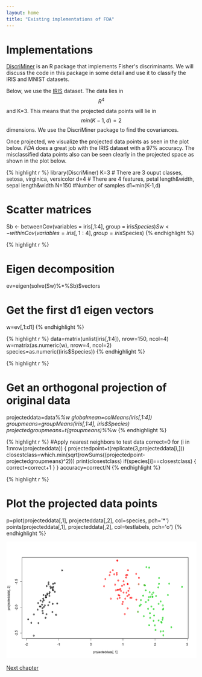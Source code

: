 ```yaml
---
layout: home
title: "Existing implementations of FDA"
---
```


# Implementations

[DiscriMiner](references.html/DiscriMiner) is an R package that implements Fisher's discriminants. We will discuss the code in this package in some detail and use it to classify the IRIS and MNIST datasets. 


Below, we use the [IRIS](references.html/iris) dataset. The data lies in $$R^4$$ and K=3. This means that the projected data points will lie in $$min(K-1,d)=2$$ dimensions. We use the DiscriMiner package to find the covariances. 

Once projected, we visualize the projected data points as seen in the plot below. _FDA_ does a great job with the IRIS dataset with a 97% accuracy. The misclassified data points also can be seen clearly in the projected space as shown in the plot below.

{% highlight r %}
library(DiscriMiner)
K=3 # There are 3 ouput classes, setosa, virginica, versicolor
d=4 # There are 4 features, petal length&width, sepal length&width
N=150 #Number of samples
d1=min(K-1,d)
# Scatter matrices
Sb <- betweenCov(variables = iris[,1:4], group = iris$Species)
Sw <- withinCov(variables = iris[,1:4], group = iris$Species)
{% endhighlight %}

{% highlight r %}
# Eigen decomposition
ev=eigen(solve(Sw)%*%Sb)$vectors
# Get the first d1 eigen vectors
w=ev[,1:d1]
{% endhighlight %}

{% highlight r %}
data=matrix(unlist(iris[,1:4]), nrow=150, ncol=4)
w=matrix(as.numeric(w), nrow=4, ncol=2)
species=as.numeric((iris$Species))
{% endhighlight %}

{% highlight r %}
# Get an orthogonal projection of original data
projecteddata=data%*%w
globalmean=colMeans(iris[,1:4])
groupmeans=groupMeans(iris[,1:4], iris$Species)
projectedgroupmeans=t(groupmeans)%*%w
{% endhighlight %}

{% highlight r %}
#Apply nearest neighbors to test data
correct=0
 for (i in 1:nrow(projecteddata)) {
    projectedpoint=t(replicate(3,projecteddata[i,]))
    closestclass=which.min(sqrt(rowSums((projectedpoint-projectedgroupmeans)^2)))
    print(closestclass)
    if(species[i]==closestclass) {
      correct=correct+1
    }
  }
accuracy=correct/N
{% endhighlight %}

{% highlight r %}
# Plot the projected data points
p=plot(projecteddata[,1], projecteddata[,2], col=species, pch='*')
points(projecteddata[,1], projecteddata[,2], col=testlabels, pch='o')
{% endhighlight %}

![Fisher's projections](/images/Fishersprojections.png)

<a class="continue" href="chapter6.html">Next chapter</a>

